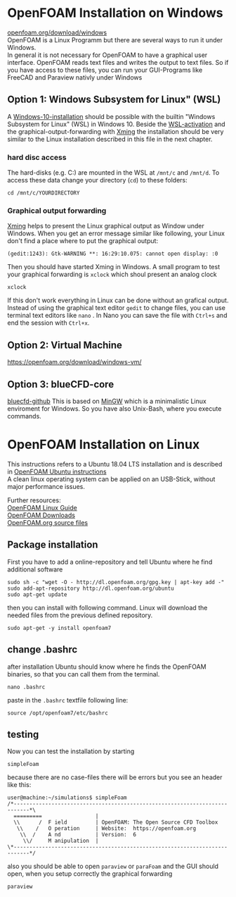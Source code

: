 
OpenFOAM Installation on Windows
===============================================================================
[openfoam.org/download/windows](https://openfoam.org/download/windows/)  
OpenFOAM is a Linux Programm but there are several ways to run it under Windows.  
In general it is not necessary for OpenFOAM to have a graphical user interface. OpenFOAM reads text files and writes the output to text files. So if you have access to these files, you can run your GUI-Programs like FreeCAD and Paraview nativly under Windows


Option 1: Windows Subsystem for Linux" (WSL)
---------------------------------------------------------------------
A [Windows-10-installation] should be possible with the builtin "Windows Subsystem for Linux" (WSL) in Windows 10. Beside the [WSL-activation] and the graphical-output-forwarding with [Xming] the installation should be very similar to the Linux installation described in this file in the next chapter.  

### hard disc access
The hard-disks (e.g. C:) are mounted in the WSL at `/mnt/c` and `/mnt/d`. To access these data change your directory (`cd`) to these folders:

    cd /mnt/c/YOURDIRECTORY

### Graphical output forwarding
[Xming] helps to present the Linux graphical output as Window under Windows. 
When you get an error message similar like following, your Linux don't find a place where to put the graphical output: 

    (gedit:1243): Gtk-WARNING **: 16:29:10.075: cannot open display: :0

Then you should have started Xming in Windows. A small program to test your graphical forwarding is `xclock` which shoul present an analog clock

    xclock

If this don't work everything in Linux can be done without an grafical output.
Instead of using the graphical text editor `gedit` to change files, you can use terminal text editors like `nano` . In Nano you can save the file with `Ctrl+s` and end the session with `Ctrl+x`. 


[Windows-10-installation]: https://openfoam.org/download/windows-10/  
[WSL-activation]: https://docs.microsoft.com/en-gb/windows/wsl/install-win10  
[Xming]: https://de.wikipedia.org/wiki/Xming  


Option 2: Virtual Machine
---------------------------------------------------------------------
https://openfoam.org/download/windows-vm/


Option 3: blueCFD-core
---------------------------------------------------------------------
[bluecfd-github](http://bluecfd.github.io/Core/)
This is based on [MinGW](http://www.mingw.org/) which is a minimalistic Linux enviroment for Windows. So you have also Unix-Bash, where you execute commands. 



OpenFOAM Installation on Linux
===============================================================================

This instructions refers to a Ubuntu 18.04 LTS installation and is described in [OpenFOAM Ubuntu instructions](https://openfoam.org/download/7-ubuntu/)  
A clean linux operating system can be applied on an USB-Stick, without major performance issues.  

Further resources:  
[OpenFOAM Linux Guide](https://cfd.direct/openfoam/linux-guide/)  
[OpenFOAM Downloads](https://cfd.direct/openfoam/download/)  
[OpenFOAM.org source files](https://github.com/OpenFOAM/OpenFOAM-7)  


Package installation 
---------------------------------------------------------------------
First you have to add a online-repository and tell Ubuntu where he find additional software

    sudo sh -c "wget -O - http://dl.openfoam.org/gpg.key | apt-key add -"
    sudo add-apt-repository http://dl.openfoam.org/ubuntu
    sudo apt-get update

then you can install with following command. Linux will download the needed files from the previous defined repository. 

    sudo apt-get -y install openfoam7


change .bashrc
---------------------------------------------------------------------
after installation Ubuntu should know where he finds the OpenFOAM binaries, so that you can call them from the terminal. 

    nano .bashrc

paste in the `.bashrc` textfile following line: 

    source /opt/openfoam7/etc/bashrc


testing
---------------------------------------------------------------------
Now you can test the installation by starting 

    simpleFoam

because there are no case-files there will be errors but you see an header like this:  

    user@machine:~/simulations$ simpleFoam 
    /*---------------------------------------------------------------------------*\
      =========                 |
      \\      /  F ield         | OpenFOAM: The Open Source CFD Toolbox
       \\    /   O peration     | Website:  https://openfoam.org
        \\  /    A nd           | Version:  6
         \\/     M anipulation  |
    \*---------------------------------------------------------------------------*/


also you should be able to open `paraview` or `paraFoam` and the GUI should open, when you setup correctly the graphical forwarding

    paraview

